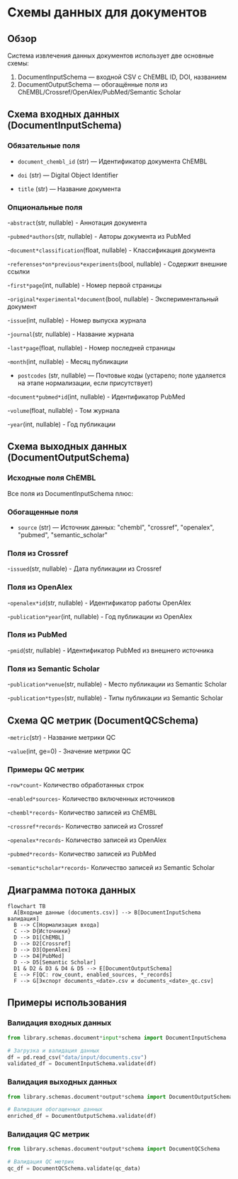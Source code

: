 # Схемы данных для документов

## Обзор

Система извлечения данных документов использует две основные схемы:

1. DocumentInputSchema — входной CSV с ChEMBL ID, DOI, названием
2. DocumentOutputSchema — обогащённые поля из ChEMBL/Crossref/OpenAlex/PubMed/Semantic Scholar

## Схема входных данных (DocumentInputSchema)

### Обязательные поля

- `document_chembl_id` (str) — Идентификатор документа ChEMBL

- `doi` (str) — Digital Object Identifier

- `title` (str) — Название документа

### Опциональные поля

-`abstract`(str, nullable) - Аннотация документа

-`pubmed*authors`(str, nullable) - Авторы документа из PubMed

-`document*classification`(float, nullable) - Классификация документа

-`referenses*on*previous*experiments`(bool, nullable) - Содержит внешние ссылки

-`first*page`(int, nullable) - Номер первой страницы

-`original*experimental*document`(bool, nullable) - Экспериментальный документ

-`issue`(int, nullable) - Номер выпуска журнала

-`journal`(str, nullable) - Название журнала

-`last*page`(float, nullable) - Номер последней страницы

-`month`(int, nullable) - Месяц публикации

- `postcodes` (str, nullable) — Почтовые коды (устарело; поле удаляется на этапе нормализации, если присутствует)

-`document*pubmed*id`(int, nullable) - Идентификатор PubMed

-`volume`(float, nullable) - Том журнала

-`year`(int, nullable) - Год публикации

## Схема выходных данных (DocumentOutputSchema)

### Исходные поля ChEMBL

Все поля из DocumentInputSchema плюс:

### Обогащенные поля

- `source` (str) — Источник данных: "chembl", "crossref", "openalex", "pubmed", "semantic_scholar"

### Поля из Crossref

-`issued`(str, nullable) - Дата публикации из Crossref

### Поля из OpenAlex

-`openalex*id`(str, nullable) - Идентификатор работы OpenAlex

-`publication*year`(int, nullable) - Год публикации из OpenAlex

### Поля из PubMed

-`pmid`(str, nullable) - Идентификатор PubMed из внешнего источника

### Поля из Semantic Scholar

-`publication*venue`(str, nullable) - Место публикации из Semantic Scholar

-`publication*types`(str, nullable) - Типы публикации из Semantic Scholar

## Схема QC метрик (DocumentQCSchema)

-`metric`(str) - Название метрики QC

-`value`(int, ge=0) - Значение метрики QC

### Примеры QC метрик

-`row*count`- Количество обработанных строк

-`enabled*sources`- Количество включенных источников

-`chembl*records`- Количество записей из ChEMBL

-`crossref*records`- Количество записей из Crossref

-`openalex*records`- Количество записей из OpenAlex

-`pubmed*records`- Количество записей из PubMed

-`semantic*scholar*records`- Количество записей из Semantic Scholar

## Диаграмма потока данных

```mermaid
flowchart TB
  A[Входные данные (documents.csv)] --> B[DocumentInputSchema валидация]
  B --> C[Нормализация входа]
  C --> D{Источники}
  D --> D1[ChEMBL]
  D --> D2[Crossref]
  D --> D3[OpenAlex]
  D --> D4[PubMed]
  D --> D5[Semantic Scholar]
  D1 & D2 & D3 & D4 & D5 --> E[DocumentOutputSchema]
  E --> F[QC: row_count, enabled_sources, *_records]
  F --> G[Экспорт documents_<date>.csv и documents_<date>_qc.csv]
```

## Примеры использования

### Валидация входных данных

```python
from library.schemas.document*input*schema import DocumentInputSchema

# Загрузка и валидация данных
df = pd.read_csv("data/input/documents.csv")
validated_df = DocumentInputSchema.validate(df)
```

### Валидация выходных данных

```python
from library.schemas.document*output*schema import DocumentOutputSchema

# Валидация обогащенных данных
enriched_df = DocumentOutputSchema.validate(df)
```

### Валидация QC метрик

```python
from library.schemas.document*output*schema import DocumentQCSchema

# Валидация QC метрик
qc_df = DocumentQCSchema.validate(qc_data)
```
